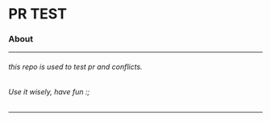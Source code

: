 # PR TEST

### About
---
###### this repo is used to test pr and conflicts.
###### Use it wisely, have fun :;
---

